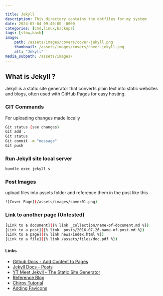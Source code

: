 ```yaml
---

title: Jekyll
description: This directory contains the dotfiles for my system
date: 2024-05-04 09:40:00 -0600
categories: [cmd,linux,backups]
tags: [stow,bash]
image:
    path: /assets/images/covers/cover-jekyll.png
    thumbnail: /assets/images/covers/cover-jekyll.png
    alt: "Jekyll"
media_subpath: /assets/images/
---
```


## What is Jekyll ?

Jekyll is a static site generator that converts plain text into static websites and blogs, often used with GitHub Pages for easy hosting.

### GIT Commands

For uploading changes made locally

```bash
Git status (see changes)
Git add .
Git status
Git commit -m "message"
Git push
```

### Run Jekyll site local server

```bash
bundle exec jekyll s
```

### Post Images

upload files into assets folder and reference them in the post like this

```bash
![Cover Page](/assets/images/cover01.png)
```

### Link to another page (Untested)

```bash
[Link to a document]({% link _collection/name-of-document.md %})
[Link to a post]({% link _posts/2016-07-26-name-of-post.md %})
[Link to a page]({% link news/index.html %})
[Link to a file]({% link /assets/files/doc.pdf %})
```

#### Links

- [Github Docs - Add Content to Pages](https://docs.github.com/en/pages/setting-up-a-github-pages-site-with-jekyll/adding-content-to-your-github-pages-site-using-jekyll())
- [Jekyll Docs - Posts](https://jekyllrb.com/docs/posts/)
- [YT Meet Jekyll - The Static Site Generator](https://www.youtube.com/watch?v=F8iOU1ci19Q)
- [Reference Blog](https://technotim.live)
- [Chirpy Tutorial](https://github.com/cotes2020/jekyll-theme-chirpy/wiki)
- [Adding Favicons](https://peateasea.de/add-favicon-to-mm-jekyll-site/)
